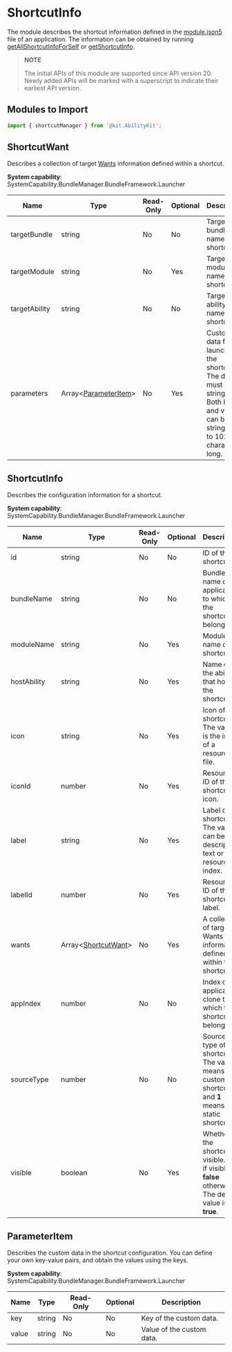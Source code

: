 # ShortcutInfo
<!--Kit: Ability Kit-->
<!--Subsystem: BundleManager-->
<!--Owner: @wanghang904-->
<!--Designer: @hanfeng6-->
<!--Tester: @kongjing2-->
<!--Adviser: @Brilliantry_Rui-->

The module describes the shortcut information defined in the [module.json5](../../quick-start/module-configuration-file.md#shortcuts) file of an application. The information can be obtained by running [getAllShortcutInfoForSelf](js-apis-shortcutManager.md#shortcutmanagergetallshortcutinfoforself)<!--Del--> or [getShortcutInfo](js-apis-launcherBundleManager-sys.md#launcherbundlemanagergetshortcutinfo9)<!--DelEnd-->.

> **NOTE**
>
> The initial APIs of this module are supported since API version 20. Newly added APIs will be marked with a superscript to indicate their earliest API version.

## Modules to Import

```ts
import { shortcutManager } from '@kit.AbilityKit';
```

## ShortcutWant

Describes a collection of target [Wants](../../quick-start/module-configuration-file.md#wants) information defined within a shortcut.

**System capability**: SystemCapability.BundleManager.BundleFramework.Launcher

| Name              | Type                                   | Read-Only| Optional| Description                |
| ------------------| --------------------------------------- | --- | --- | -------------------- |
| targetBundle      | string                                  | No  | No | Target bundle name of the shortcut.|
| targetModule      | string                                  | No  | Yes | Target module name of the shortcut.|
| targetAbility     | string                                  | No  | No | Target ability name of the shortcut.|
| parameters        | Array\<[ParameterItem](#parameteritem)> | No  | Yes | Custom data for launching the shortcut. The data must be strings. Both keys and values can be strings up to 1024 characters long.|

## ShortcutInfo

Describes the configuration information for a shortcut.

**System capability**: SystemCapability.BundleManager.BundleFramework.Launcher

| Name               | Type                                      | Read-Only| Optional| Description                        |
| ------------------- | ----------------------------------------- | --- | --- | ---------------------------- |
| id                  | string                                    | No | No | ID of the shortcut.|
| bundleName          | string                                    | No | No | Bundle name of the application to which the shortcut belongs.|
| moduleName          | string                                    | No | Yes | Module name of the shortcut.|
| hostAbility         | string                                    | No | Yes | Name of the ability that hosts the shortcut.|
| icon                | string                                    | No | Yes | Icon of the shortcut. The value is the index of a resource file.|
| iconId              | number                                    | No | Yes | Resource ID of the shortcut icon.|
| label               | string                                    | No | Yes | Label of the shortcut. The value can be descriptive text or a resource index.|
| labelId             | number                                    | No | Yes | Resource ID of the shortcut label.|
| wants               | Array\<[ShortcutWant](#shortcutwant)>     | No | Yes | A collection of target Wants information defined within the shortcut.|
| appIndex            | number                                    | No | No | Index of the application clone to which the shortcut belongs.|
| sourceType          | number                                    | No | No | Source type of the shortcut. The value **0** means a custom shortcut, and **1** means a static shortcut.|
| visible             | boolean                                   | No | Yes | Whether the shortcut is visible. **true** if visible, **false** otherwise. The default value is **true**.|

## ParameterItem

Describes the custom data in the shortcut configuration. You can define your own key-value pairs, and obtain the values using the keys.

**System capability**: SystemCapability.BundleManager.BundleFramework.Launcher

| Name         | Type   | Read-Only| Optional| Description                           |
| ------------- | ------ | ---- | ---- | ----------------------------- |
| key           | string | No  | No  | Key of the custom data.|
| value         | string | No  | No  | Value of the custom data.|
